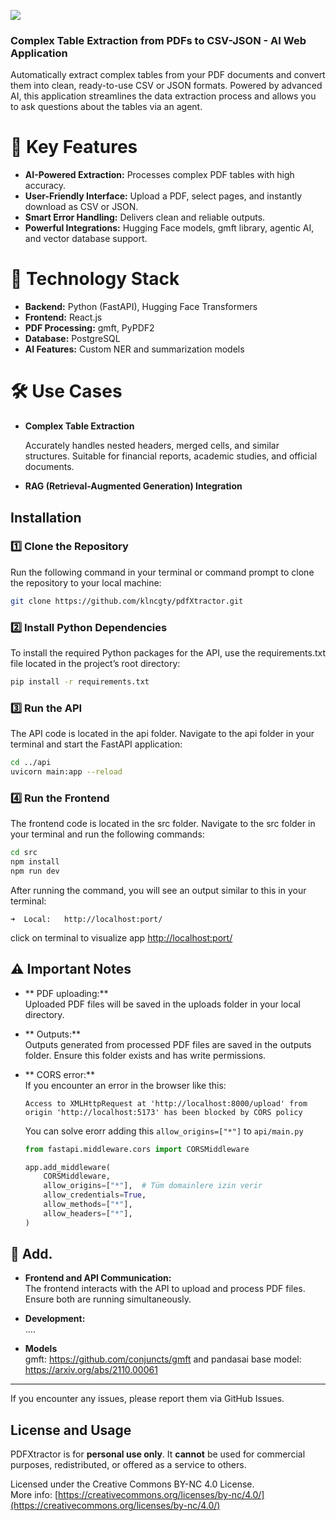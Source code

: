 
[![](https://img.youtube.com/vi/RXAh17zc1T0/maxresdefault.jpg)](https://youtu.be/RXAh17zc1T0)



### Complex Table Extraction from PDFs to CSV-JSON - AI Web Application

Automatically extract complex tables from your PDF documents and convert them into clean, ready-to-use CSV or JSON formats. Powered by advanced AI, this application streamlines the data extraction process and allows you to ask questions about the tables via an agent.

# 🚀 Key Features 

- **AI-Powered Extraction:** Processes complex PDF tables with high accuracy.
- **User-Friendly Interface:** Upload a PDF, select pages, and instantly download as CSV or JSON.
- **Smart Error Handling:** Delivers clean and reliable outputs.
- **Powerful Integrations:** Hugging Face models, gmft library, agentic AI, and vector database support.

# 🔧 Technology Stack

- **Backend:** Python (FastAPI), Hugging Face Transformers
- **Frontend:** React.js
- **PDF Processing:** gmft, PyPDF2
- **Database:** PostgreSQL
- **AI Features:** Custom NER and summarization models

# 🛠 Use Cases
- **Complex Table Extraction**

  Accurately handles nested headers, merged cells, and similar structures.
  Suitable for financial reports, academic studies, and official documents.
- **RAG (Retrieval-Augmented Generation) Integration**




## Installation

### 1️⃣ Clone the Repository

Run the following command in your terminal or command prompt to clone the repository to your local machine:
```bash
git clone https://github.com/klncgty/pdfXtractor.git
```

### 2️⃣ Install Python Dependencies

To install the required Python packages for the API, use the requirements.txt file located in the project’s root directory:
```bash
pip install -r requirements.txt
```

### 3️⃣ Run the API

The API code is located in the api folder. Navigate to the api folder in your terminal and start the FastAPI application:
```bash
cd ../api
uvicorn main:app --reload
```

### 4️⃣ Run the Frontend

The frontend code is located in the src folder. Navigate to the src folder in your terminal and run the following commands:
```bash
cd src
npm install
npm run dev
```

After running the command, you will see an output similar to this in your terminal:
```
➜  Local:   http://localhost:port/
```

click on terminal to visualize app [http://localhost:port/](http://localhost:port/) 


## ⚠️ Important Notes

- ** PDF uploading:**  
  Uploaded PDF files will be saved in the uploads folder in your local directory.
- ** Outputs:**  
Outputs generated from processed PDF files are saved in the outputs folder. Ensure this folder exists and has write permissions.
- ** CORS error:**  
If you encounter an error in the browser like this:
  ```
  Access to XMLHttpRequest at 'http://localhost:8000/upload' from origin 'http://localhost:5173' has been blocked by CORS policy
  ```

  You can solve erorr  adding this `allow_origins=["*"]`  to `api/main.py`  

  ```python
  from fastapi.middleware.cors import CORSMiddleware

  app.add_middleware(
      CORSMiddleware,
      allow_origins=["*"],  # Tüm domainlere izin verir
      allow_credentials=True,
      allow_methods=["*"],
      allow_headers=["*"],
  )
  ```

## 📌 Add.

- **Frontend and API Communication:**  
The frontend interacts with the API to upload and process PDF files. Ensure both are running simultaneously.
- **Development:**  
 ....


- **Models**  
   gmft: https://github.com/conjuncts/gmft and
  pandasai base model: https://arxiv.org/abs/2110.00061

---

If you encounter any issues, please report them via GitHub Issues.

## License and Usage

PDFXtractor is for **personal use only**. It **cannot** be used for commercial purposes, redistributed, or offered as a service to others.

Licensed under the Creative Commons BY-NC 4.0 License.  
More info: [https://creativecommons.org/licenses/by-nc/4.0/](https://creativecommons.org/licenses/by-nc/4.0/)


